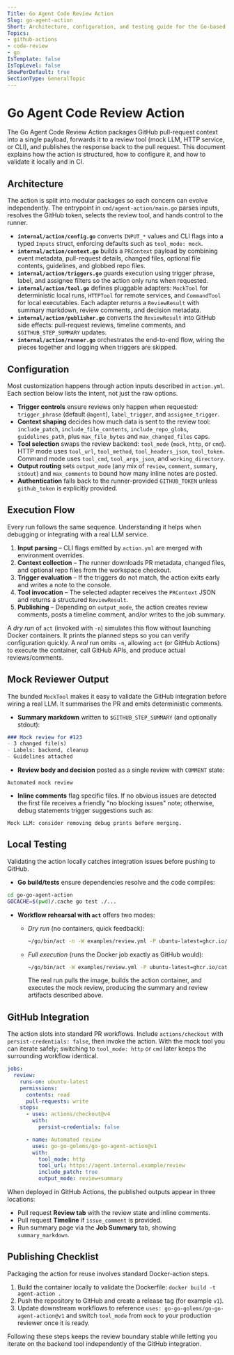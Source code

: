 ```yaml
---
Title: Go Agent Code Review Action
Slug: go-agent-action
Short: Architecture, configuration, and testing guide for the Go-based code review GitHub Action with mock and pluggable review tools.
Topics:
- github-actions
- code-review
- go
IsTemplate: false
IsTopLevel: false
ShowPerDefault: true
SectionType: GeneralTopic
---
```


# Go Agent Code Review Action

The Go Agent Code Review Action packages GitHub pull-request context into a single payload, forwards it to a review tool (mock LLM, HTTP service, or CLI), and publishes the response back to the pull request. This document explains how the action is structured, how to configure it, and how to validate it locally and in CI.

## Architecture

The action is split into modular packages so each concern can evolve independently. The entrypoint in `cmd/agent-action/main.go` parses inputs, resolves the GitHub token, selects the review tool, and hands control to the runner.

- **`internal/action/config.go`** converts `INPUT_*` values and CLI flags into a typed `Inputs` struct, enforcing defaults such as `tool_mode: mock`.
- **`internal/action/context.go`** builds a `PRContext` payload by combining event metadata, pull-request details, changed files, optional file contents, guidelines, and globbed repo files.
- **`internal/action/triggers.go`** guards execution using trigger phrase, label, and assignee filters so the action only runs when requested.
- **`internal/action/tool.go`** defines pluggable adapters: `MockTool` for deterministic local runs, `HTTPTool` for remote services, and `CommandTool` for local executables. Each adapter returns a `ReviewResult` with summary markdown, review comments, and decision metadata.
- **`internal/action/publisher.go`** converts the `ReviewResult` into GitHub side effects: pull-request reviews, timeline comments, and `$GITHUB_STEP_SUMMARY` updates.
- **`internal/action/runner.go`** orchestrates the end-to-end flow, wiring the pieces together and logging when triggers are skipped.

## Configuration

Most customization happens through action inputs described in `action.yml`. Each section below lists the intent, not just the raw options.

- **Trigger controls** ensure reviews only happen when requested: `trigger_phrase` (default `@agent`), `label_trigger`, and `assignee_trigger`.
- **Context shaping** decides how much data is sent to the review tool: `include_patch`, `include_file_contents`, `include_repo_globs`, `guidelines_path`, plus `max_file_bytes` and `max_changed_files` caps.
- **Tool selection** swaps the review backend: `tool_mode` (`mock`, `http`, or `cmd`). HTTP mode uses `tool_url`, `tool_method`, `tool_headers_json`, `tool_token`. Command mode uses `tool_cmd`, `tool_args_json`, and `working_directory`.
- **Output routing** sets `output_mode` (any mix of `review`, `comment`, `summary`, `stdout`) and `max_comments` to bound how many inline notes are posted.
- **Authentication** falls back to the runner-provided `GITHUB_TOKEN` unless `github_token` is explicitly provided.

## Execution Flow

Every run follows the same sequence. Understanding it helps when debugging or integrating with a real LLM service.

1. **Input parsing** – CLI flags emitted by `action.yml` are merged with environment overrides.
2. **Context collection** – The runner downloads PR metadata, changed files, and optional repo files from the workspace checkout.
3. **Trigger evaluation** – If the triggers do not match, the action exits early and writes a note to the console.
4. **Tool invocation** – The selected adapter receives the `PRContext` JSON and returns a structured `ReviewResult`.
5. **Publishing** – Depending on `output_mode`, the action creates review comments, posts a timeline comment, and/or writes to the job summary.

A *dry run* of `act` (invoked with `-n`) simulates this flow without launching Docker containers. It prints the planned steps so you can verify configuration quickly. A *real* run omits `-n`, allowing `act` (or GitHub Actions) to execute the container, call GitHub APIs, and produce actual reviews/comments.

## Mock Reviewer Output

The bunded `MockTool` makes it easy to validate the GitHub integration before wiring a real LLM. It summarises the PR and emits deterministic comments.

- **Summary markdown** written to `$GITHUB_STEP_SUMMARY` (and optionally stdout):

```markdown
### Mock review for #123
- 3 changed file(s)
- Labels: backend, cleanup
- Guidelines attached
```

- **Review body and decision** posted as a single review with `COMMENT` state:

```text
Automated mock review
```

- **Inline comments** flag specific files. If no obvious issues are detected the first file receives a friendly "no blocking issues" note; otherwise, debug statements trigger suggestions such as:

```text
Mock LLM: consider removing debug prints before merging.
```

## Local Testing

Validating the action locally catches integration issues before pushing to GitHub.

- **Go build/tests** ensure dependencies resolve and the code compiles:

```bash
cd go-go-agent-action
GOCACHE=$(pwd)/.cache go test ./...
```

- **Workflow rehearsal with `act`** offers two modes:
  - *Dry run* (no containers, quick feedback):

    ```bash
    ~/go/bin/act -n -W examples/review.yml -P ubuntu-latest=ghcr.io/catthehacker/ubuntu:act-latest
    ```

  - *Full execution* (runs the Docker job exactly as GitHub would):

    ```bash
    ~/go/bin/act -W examples/review.yml -P ubuntu-latest=ghcr.io/catthehacker/ubuntu:act-latest
    ```

    The real run pulls the image, builds the action container, and executes the mock review, producing the summary and review artifacts described above.

## GitHub Integration

The action slots into standard PR workflows. Include `actions/checkout` with `persist-credentials: false`, then invoke the action. With the mock tool you can iterate safely; switching to `tool_mode: http` or `cmd` later keeps the surrounding workflow identical.

```yaml
jobs:
  review:
    runs-on: ubuntu-latest
    permissions:
      contents: read
      pull-requests: write
    steps:
      - uses: actions/checkout@v4
        with:
          persist-credentials: false

      - name: Automated review
        uses: go-go-golems/go-go-agent-action@v1
        with:
          tool_mode: http
          tool_url: https://agent.internal.example/review
          include_patch: true
          output_mode: review+summary
```

When deployed in GitHub Actions, the published outputs appear in three locations:

- Pull request **Review tab** with the review state and inline comments.
- Pull request **Timeline** if `issue_comment` is provided.
- Run summary page via the **Job Summary** tab, showing `summary_markdown`.

## Publishing Checklist

Packaging the action for reuse involves standard Docker-action steps.

1. Build the container locally to validate the Dockerfile: `docker build -t agent-action .`
2. Push the repository to GitHub and create a release tag (for example `v1`).
3. Update downstream workflows to reference `uses: go-go-golems/go-go-agent-action@v1` and switch `tool_mode` from `mock` to your production reviewer once it is ready.

Following these steps keeps the review boundary stable while letting you iterate on the backend tool independently of the GitHub integration.
